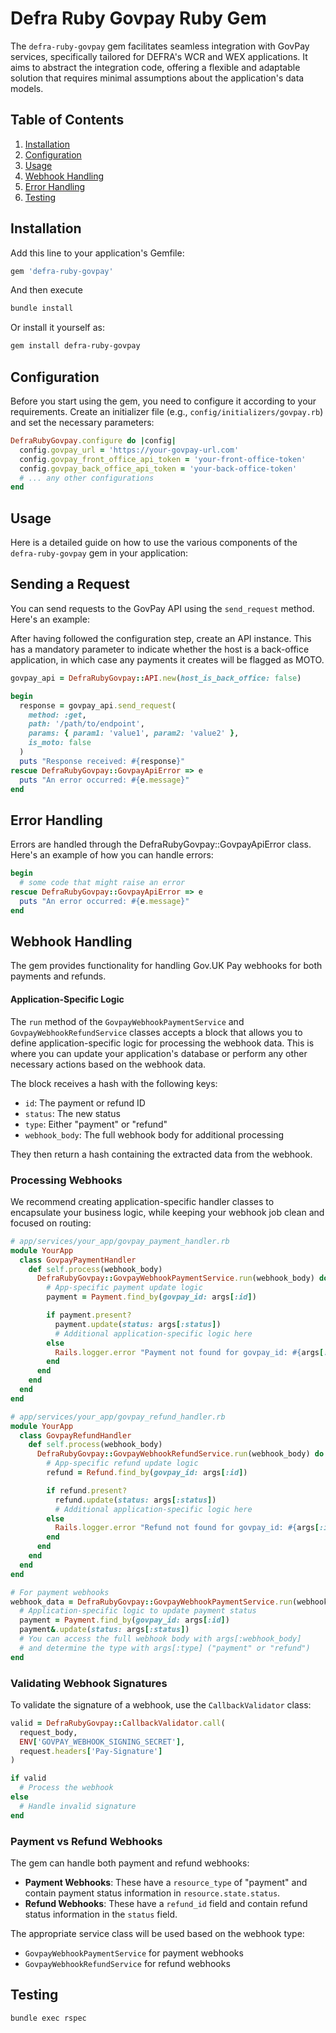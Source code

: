 # Defra Ruby Govpay Ruby Gem

The `defra-ruby-govpay` gem facilitates seamless integration with GovPay services, specifically tailored for DEFRA's WCR and WEX applications. It aims to abstract the integration code, offering a flexible and adaptable solution that requires minimal assumptions about the application's data models.

## Table of Contents

1. [Installation](#installation)
2. [Configuration](#configuration)
3. [Usage](#usage)
4. [Webhook Handling](#webhook-handling)
5. [Error Handling](#error-handling)
6. [Testing](#testing)

## Installation

Add this line to your application's Gemfile:

```ruby
gem 'defra-ruby-govpay'
```
And then execute
```sh
bundle install
```

Or install it yourself as:
```sh
gem install defra-ruby-govpay
```

## Configuration

Before you start using the gem, you need to configure it according to your requirements. Create an initializer file (e.g., `config/initializers/govpay.rb`) and set the necessary parameters:

```ruby
DefraRubyGovpay.configure do |config|
  config.govpay_url = 'https://your-govpay-url.com'
  config.govpay_front_office_api_token = 'your-front-office-token'
  config.govpay_back_office_api_token = 'your-back-office-token'
  # ... any other configurations
end
```

## Usage

Here is a detailed guide on how to use the various components of the `defra-ruby-govpay` gem in your application:

## Sending a Request

You can send requests to the GovPay API using the `send_request` method. Here's an example:

After having followed the configuration step, create an API instance. This has a mandatory parameter to indicate
whether the host is a back-office application, in which case any payments it creates will be flagged as MOTO.
```ruby
govpay_api = DefraRubyGovpay::API.new(host_is_back_office: false)

begin
  response = govpay_api.send_request(
    method: :get,
    path: '/path/to/endpoint',
    params: { param1: 'value1', param2: 'value2' },
    is_moto: false
  )
  puts "Response received: #{response}"
rescue DefraRubyGovpay::GovpayApiError => e
  puts "An error occurred: #{e.message}"
end
```

## Error Handling

Errors are handled through the DefraRubyGovpay::GovpayApiError class. Here's an example of how you can handle errors:
```ruby
begin
  # some code that might raise an error
rescue DefraRubyGovpay::GovpayApiError => e
  puts "An error occurred: #{e.message}"
end
```

## Webhook Handling

The gem provides functionality for handling Gov.UK Pay webhooks for both payments and refunds.

#### Application-Specific Logic

The `run` method of the `GovpayWebhookPaymentService` and
`GovpayWebhookRefundService` classes accepts a block that allows you to define
application-specific logic for processing the webhook data. This is where you
can update your application's database or perform any other necessary actions
based on the webhook data.

The block receives a hash with the following keys:
- `id`: The payment or refund ID
- `status`: The new status
- `type`: Either "payment" or "refund"
- `webhook_body`: The full webhook body for additional processing

They then return a hash containing the extracted data from the webhook.

### Processing Webhooks

We recommend creating application-specific handler classes to encapsulate your business logic, while keeping your webhook job clean and focused on routing:

```ruby
# app/services/your_app/govpay_payment_handler.rb
module YourApp
  class GovpayPaymentHandler
    def self.process(webhook_body)
      DefraRubyGovpay::GovpayWebhookPaymentService.run(webhook_body) do |args|
        # App-specific payment update logic
        payment = Payment.find_by(govpay_id: args[:id])

        if payment.present?
          payment.update(status: args[:status])
          # Additional application-specific logic here
        else
          Rails.logger.error "Payment not found for govpay_id: #{args[:id]}"
        end
      end
    end
  end
end

# app/services/your_app/govpay_refund_handler.rb
module YourApp
  class GovpayRefundHandler
    def self.process(webhook_body)
      DefraRubyGovpay::GovpayWebhookRefundService.run(webhook_body) do |args|
        # App-specific refund update logic
        refund = Refund.find_by(govpay_id: args[:id])

        if refund.present?
          refund.update(status: args[:status])
          # Additional application-specific logic here
        else
          Rails.logger.error "Refund not found for govpay_id: #{args[:id]}"
        end
      end
    end
  end
end
```

```ruby
# For payment webhooks
webhook_data = DefraRubyGovpay::GovpayWebhookPaymentService.run(webhook_body) do |args|
  # Application-specific logic to update payment status
  payment = Payment.find_by(govpay_id: args[:id])
  payment&.update(status: args[:status])
  # You can access the full webhook body with args[:webhook_body]
  # and determine the type with args[:type] ("payment" or "refund")
end
```

### Validating Webhook Signatures

To validate the signature of a webhook, use the `CallbackValidator` class:

```ruby
valid = DefraRubyGovpay::CallbackValidator.call(
  request_body,
  ENV['GOVPAY_WEBHOOK_SIGNING_SECRET'],
  request.headers['Pay-Signature']
)

if valid
  # Process the webhook
else
  # Handle invalid signature
end
```

### Payment vs Refund Webhooks

The gem can handle both payment and refund webhooks:

- **Payment Webhooks**: These have a `resource_type` of "payment" and contain payment status information in `resource.state.status`.
- **Refund Webhooks**: These have a `refund_id` field and contain refund status information in the `status` field.

The appropriate service class will be used based on the webhook type:

- `GovpayWebhookPaymentService` for payment webhooks
- `GovpayWebhookRefundService` for refund webhooks

## Testing

```
bundle exec rspec
```
